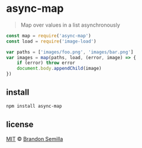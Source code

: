 # async-map
> Map over values in a list asynchronously

```js
const map = require('async-map')
const load = require('image-load')

var paths = ['images/foo.png', 'images/bar.png']
var images = map(paths, load, (error, image) => {
	if (error) throw error
	document.body.appendChild(image)
})
```

## install
```sh
npm install async-map
```

## license
[MIT](https://opensource.org/licenses/MIT) © [Brandon Semilla](https://git.io/semibran)
